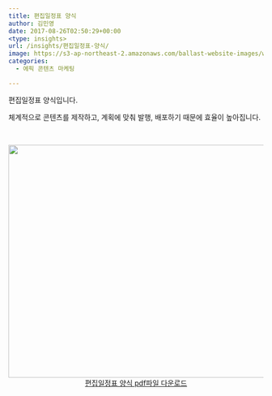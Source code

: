 ```yaml
---
title: 편집일정표 양식
author: 김민영
date: 2017-08-26T02:50:29+00:00
<type: insights>
url: /insights/편집일정표-양식/
image: https://s3-ap-northeast-2.amazonaws.com/ballast-website-images/wp-content/uploads/2017/08/15105830/Screen-Shot-2017-09-05-at-8.39.37-PM.png
categories:
  - 에픽 콘텐츠 마케팅

---
```

편집일정표 양식입니다.

체계적으로 콘텐츠를 제작하고, 계획에 맞춰 발행, 배포하기 때문에 효율이 높아집니다.

&nbsp;

<p style="text-align: center;">
  <a href="https://ballast.co.kr/wp-content/uploads/2017/08/편집일정표-양식.pdf"><img class="size-full wp-image-53282 aligncenter" src="https://ballast.co.kr/wp-content/uploads/2017/08/Screen-Shot-2017-09-05-at-8.39.37-PM.png" alt="" width="700" height="459" srcset="https://s3-ap-northeast-2.amazonaws.com/ballast-website-images/wp-content/uploads/2017/08/15105830/Screen-Shot-2017-09-05-at-8.39.37-PM.png 700w, https://s3-ap-northeast-2.amazonaws.com/ballast-website-images/wp-content/uploads/2017/08/15105830/Screen-Shot-2017-09-05-at-8.39.37-PM-300x197.png 300w" sizes="(max-width: 700px) 100vw, 700px" /></a><a href="https://ballast.co.kr/wp-content/uploads/2017/08/편집일정표-양식.pdf">편집일정표 양식 pdf파일 다운로드</a>
</p>